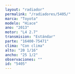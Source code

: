 ```yaml
---
layout: "radiador"
permalink: "/radiadores/5405/"
marca: "Toyota"
modelo: "Hiace"
ano: "2013"
motor: "L4 2.7"
transmision: "Estándar"
parte: "16400-75471"
clima: "Con clima"
alto: "20 1/16"
ancho: "25 1/2"
observaciones: ""
id: "5405"
---
```


